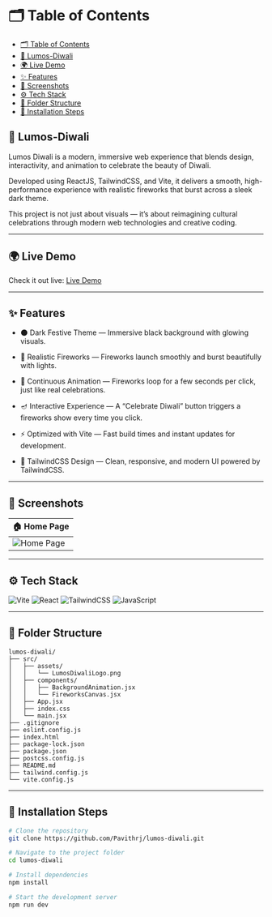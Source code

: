 # 🗂️ Table of Contents

- [🗂️ Table of Contents](#️-table-of-contents)
- [📌 Lumos-Diwali](#-lumos-diwali)
- [🌍 Live Demo](#-live-demo)
- [✨ Features](#-features)
- [📸 Screenshots](#-screenshots)
- [⚙️ Tech Stack](#️-tech-stack)
- [📂 Folder Structure](#-folder-structure)
- [🧰 Installation Steps](#-installation-steps)

## 📌 Lumos-Diwali

Lumos Diwali is a modern, immersive web experience that blends design, interactivity, and animation to celebrate the beauty of Diwali.

Developed using ReactJS, TailwindCSS, and Vite, it delivers a smooth, high-performance experience with realistic fireworks that burst across a sleek dark theme.

This project is not just about visuals — it’s about reimagining cultural celebrations through modern web technologies and creative coding.

---

## 🌍 Live Demo

Check it out live: [Live Demo](https://pavithrj.github.io/lumos-diwali)

---

## ✨ Features

- 🌑 Dark Festive Theme — Immersive black background with glowing visuals.

- 🎇 Realistic Fireworks — Fireworks launch smoothly and burst beautifully with lights.

- 🔁 Continuous Animation — Fireworks loop for a few seconds per click, just like real celebrations.

- 🪔 Interactive Experience — A “Celebrate Diwali” button triggers a fireworks show every time you click.

- ⚡ Optimized with Vite — Fast build times and instant updates for development.

- 🎨 TailwindCSS Design — Clean, responsive, and modern UI powered by TailwindCSS.

---

## 📸 Screenshots

| 🏠 Home Page                                 |
| -------------------------------------------- |
| ![Home Page](./src/assets/demo/HomePage.png) |

---

## ⚙️ Tech Stack

![Vite](https://img.shields.io/badge/Vite-563D7C?style=for-the-badge&logo=vite&logoColor=white)
![React](https://img.shields.io/badge/React-20232A?style=for-the-badge&logo=react&logoColor=61DAFB)
![TailwindCSS](https://img.shields.io/badge/TailwindCSS-0EA5E9?style=for-the-badge&logo=tailwind-css&logoColor=white)
![JavaScript](https://img.shields.io/badge/JavaScript-F7DF1E?style=for-the-badge&logo=javascript&logoColor=black)

---

## 📂 Folder Structure

```
lumos-diwali/
├── src/
│   ├── assets/
│   │   └── LumosDiwaliLogo.png
│   ├── components/
│   │   ├── BackgroundAnimation.jsx
│   │   └── FireworksCanvas.jsx
│   ├── App.jsx
│   ├── index.css
│   └── main.jsx
├── .gitignore
├── eslint.config.js
├── index.html
├── package-lock.json
├── package.json
├── postcss.config.js
├── README.md
├── tailwind.config.js
└── vite.config.js
```

---

## 🧰 Installation Steps

```bash
# Clone the repository
git clone https://github.com/Pavithrj/lumos-diwali.git

# Navigate to the project folder
cd lumos-diwali

# Install dependencies
npm install

# Start the development server
npm run dev
```
